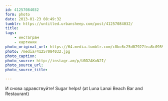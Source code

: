 ```yaml
---
id: 41257084032
form: photo
date: 2013-01-23 08:49:32
tumblr: https://untitled.urbansheep.com/post/41257084032/
title:
tags:
    - инстаграм
    - картинки
photo_original_url: https://64.media.tumblr.com/c8bc6c25d07927fea8c095932d6a398a/tumblr_mh2aqkwe4q1qz4wzio1_640.jpg
photo: /media/41257084032.jpg
photo_caption: 
photo_source: http://instagr.am/p/U0D2AKoN2I/
photo_source_url:
photo_source_title:

---
```


<p>И снова здравствуйте! Sugar helps! (at Luna Lanai Beach Bar and Restaurant)</p>
